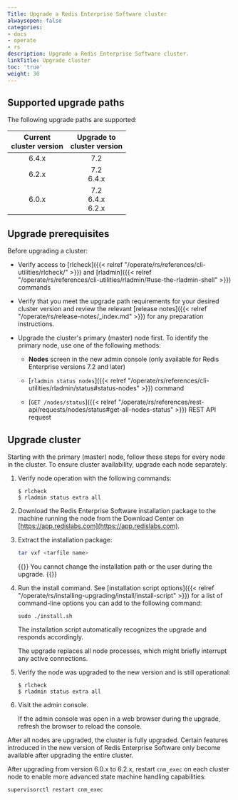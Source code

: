 ```yaml
---
Title: Upgrade a Redis Enterprise Software cluster
alwaysopen: false
categories:
- docs
- operate
- rs
description: Upgrade a Redis Enterprise Software cluster.
linkTitle: Upgrade cluster
toc: 'true'
weight: 30
---
```


## Supported upgrade paths

The following upgrade paths are supported:

| Current<br/>cluster version | Upgrade to<br/>cluster version |
|:-----:|:-----:|
| 6.4.x | 7.2 |
| 6.2.x | 7.2<br />6.4.x |
| 6.0.x | 7.2<br />6.4.x<br />6.2.x |

## Upgrade prerequisites

Before upgrading a cluster:

- Verify access to [rlcheck]({{< relref "/operate/rs/references/cli-utilities/rlcheck/" >}}) and [rladmin]({{< relref "/operate/rs/references/cli-utilities/rladmin/#use-the-rladmin-shell" >}}) commands

- Verify that you meet the upgrade path requirements for your desired cluster version and review the relevant [release notes]({{< relref "/operate/rs/release-notes/_index.md" >}}) for any preparation instructions.

- Upgrade the cluster's primary (master) node first. To identify the primary node, use one of the following methods:

    - **Nodes** screen in the new admin console (only available for Redis Enterprise versions 7.2 and later)

    - [`rladmin status nodes`]({{< relref "/operate/rs/references/cli-utilities/rladmin/status#status-nodes" >}}) command
    
    - [`GET /nodes/status`]({{< relref "/operate/rs/references/rest-api/requests/nodes/status#get-all-nodes-status" >}}) REST API request

## Upgrade cluster

Starting with the primary (master) node, follow these steps for every node in the cluster. To ensure cluster availability, upgrade each node separately.

1.  Verify node operation with the following commands:

    ``` shell
    $ rlcheck
    $ rladmin status extra all
    ```

2.  Download the Redis Enterprise Software installation package to the machine running the node from the Download Center on [https://app.redislabs.com](https://app.redislabs.com).  

3.  Extract the installation package:

    ```sh
    tar vxf <tarfile name>
    ```

    {{<note>}}
You cannot change the installation path or the user during the upgrade.
    {{</note>}}

1.  Run the install command. See [installation script options]({{< relref "/operate/rs/installing-upgrading/install/install-script" >}}) for a list of command-line options you can add to the following command:

    ``` shell
    sudo ./install.sh
    ```

    The installation script automatically recognizes the upgrade and responds accordingly.

    The upgrade replaces all node processes, which might briefly interrupt any active connections.

2.  Verify the node was upgraded to the new version and is still operational:

    ``` shell
    $ rlcheck
    $ rladmin status extra all
    ```

3.  Visit the admin console.

    If the admin console was open in a web browser during the upgrade, refresh the browser to reload the console.

After all nodes are upgraded, the cluster is fully upgraded. Certain features introduced in the new version of Redis Enterprise Software only become available after upgrading the entire cluster.

After upgrading from version 6.0.x to 6.2.x, restart `cnm_exec` on each cluster node to enable more advanced state machine handling capabilities:

```sh
supervisorctl restart cnm_exec
```
